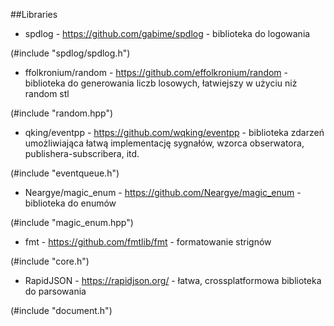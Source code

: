 ##Libraries
- spdlog - https://github.com/gabime/spdlog - biblioteka do logowania 

(#include "spdlog/spdlog.h")

- ffolkronium/random - https://github.com/effolkronium/random - biblioteka do generowania liczb losowych, łatwiejszy 
w użyciu niż random stl 

(#include "random.hpp")

- qking/eventpp - https://github.com/wqking/eventpp - biblioteka zdarzeń umożliwiająca łatwą implementację sygnałów, 
wzorca obserwatora, publishera-subscribera, itd. 

(#include "eventqueue.h")

- Neargye/magic_enum - https://github.com/Neargye/magic_enum - biblioteka do enumów 

(#include "magic_enum.hpp")

- fmt - https://github.com/fmtlib/fmt - formatowanie strignów 

(#include "core.h")

- RapidJSON - https://rapidjson.org/ - łatwa, crossplatformowa biblioteka do parsowania 

(#include "document.h")